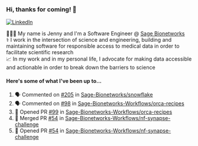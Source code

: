 ### Hi, thanks for coming! 👋
[![LinkedIn](https://img.shields.io/badge/-Jenny_V._Medina-0A66C2?style=flat-square?&logo=LinkedIn&logoColor=white)](https://www.linkedin.com/in/jenny-v-medina-a53a0332/)

👩🏻‍💻 My name is Jenny and I'm a Software Engineer @ [Sage Bionetworks](https://sagebionetworks.org/)\
⚕️ I work in the intersection of science and engineering, building and maintaining software for responsible access to medical data in order to facilitate scientific research\
📈 In my work and in my personal life, I advocate for making data accessible and actionable in order to break down the barriers to science

#### Here's some of what I've been up to...

<!--START_SECTION:activity-->
1. 🗣 Commented on [#205](https://github.com/Sage-Bionetworks/snowflake/pull/205#issuecomment-2902073262) in [Sage-Bionetworks/snowflake](https://github.com/Sage-Bionetworks/snowflake)
2. 🗣 Commented on [#98](https://github.com/Sage-Bionetworks-Workflows/orca-recipes/pull/98#issuecomment-2901346417) in [Sage-Bionetworks-Workflows/orca-recipes](https://github.com/Sage-Bionetworks-Workflows/orca-recipes)
3. 💪 Opened PR [#99](https://github.com/Sage-Bionetworks-Workflows/orca-recipes/pull/99) in [Sage-Bionetworks-Workflows/orca-recipes](https://github.com/Sage-Bionetworks-Workflows/orca-recipes)
4. 🎉 Merged PR [#54](https://github.com/Sage-Bionetworks-Workflows/nf-synapse-challenge/pull/54) in [Sage-Bionetworks-Workflows/nf-synapse-challenge](https://github.com/Sage-Bionetworks-Workflows/nf-synapse-challenge)
5. 💪 Opened PR [#54](https://github.com/Sage-Bionetworks-Workflows/nf-synapse-challenge/pull/54) in [Sage-Bionetworks-Workflows/nf-synapse-challenge](https://github.com/Sage-Bionetworks-Workflows/nf-synapse-challenge)
<!--END_SECTION:activity-->
